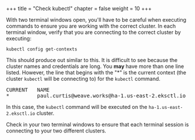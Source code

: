 +++
title = "Check kubectl"
chapter = false
weight = 10
+++

With two terminal windows open, you'll have to be careful when executing commands to ensure you are working with the correct cluster. In each terminal window, verify that you are connecting to the correct cluster by executing:
```
kubectl config get-contexts
```
This should produce out similar to this. It is difficult to see because the cluster names and credentials are long. You **may** have more than one line listed. However, the line that begins with the "*" is the current context (the cluster `kubectl` will be connecting to) for the `kubectl` command.
<pre>
CURRENT   NAME                                               CLUSTER                    AUTHINFO                                           NAMESPACE
*         paul.curtis@weave.works@ha-1.us-east-2.eksctl.io   ha-1.us-east-2.eksctl.io   paul.curtis@weave.works@ha-1.us-east-2.eksctl.io   
</pre>
In this case, the `kubectl` command will be executed on the `ha-1.us-east-2.eksctl.io` cluster.

Check in your two terminal windows to ensure that each terminal session is connecting to your two different clusters.
